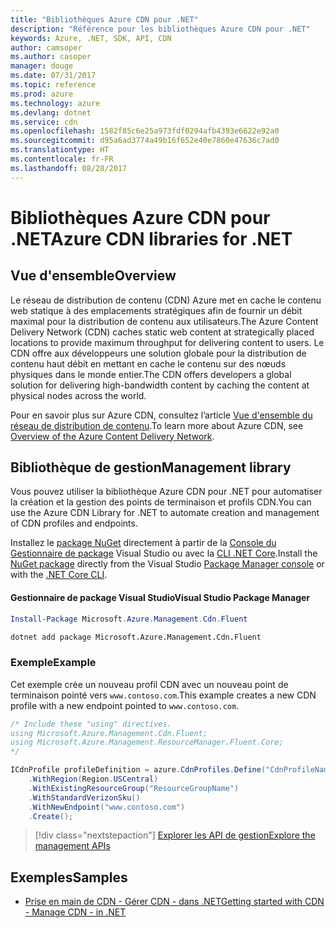 ```yaml
---
title: "Bibliothèques Azure CDN pour .NET"
description: "Référence pour les bibliothèques Azure CDN pour .NET"
keywords: Azure, .NET, SDK, API, CDN
author: camsoper
ms.author: casoper
manager: douge
ms.date: 07/31/2017
ms.topic: reference
ms.prod: azure
ms.technology: azure
ms.devlang: dotnet
ms.service: cdn
ms.openlocfilehash: 1582f85c6e25a973fdf0294afb4393e6622e92a0
ms.sourcegitcommit: d95a6ad3774a49b16f652e40e7860e47636c7ad0
ms.translationtype: HT
ms.contentlocale: fr-FR
ms.lasthandoff: 08/28/2017
---
```

# <a name="azure-cdn-libraries-for-net"></a><span data-ttu-id="ce00b-104">Bibliothèques Azure CDN pour .NET</span><span class="sxs-lookup"><span data-stu-id="ce00b-104">Azure CDN libraries for .NET</span></span>

## <a name="overview"></a><span data-ttu-id="ce00b-105">Vue d'ensemble</span><span class="sxs-lookup"><span data-stu-id="ce00b-105">Overview</span></span>

<span data-ttu-id="ce00b-106">Le réseau de distribution de contenu (CDN) Azure met en cache le contenu web statique à des emplacements stratégiques afin de fournir un débit maximal pour la distribution de contenu aux utilisateurs.</span><span class="sxs-lookup"><span data-stu-id="ce00b-106">The Azure Content Delivery Network (CDN) caches static web content at strategically placed locations to provide maximum throughput for delivering content to users.</span></span> <span data-ttu-id="ce00b-107">Le CDN offre aux développeurs une solution globale pour la distribution de contenu haut débit en mettant en cache le contenu sur des nœuds physiques dans le monde entier.</span><span class="sxs-lookup"><span data-stu-id="ce00b-107">The CDN offers developers a global solution for delivering high-bandwidth content by caching the content at physical nodes across the world.</span></span>

<span data-ttu-id="ce00b-108">Pour en savoir plus sur Azure CDN, consultez l’article [Vue d'ensemble du réseau de distribution de contenu](https://docs.microsoft.com/azure/cdn/cdn-overview).</span><span class="sxs-lookup"><span data-stu-id="ce00b-108">To learn more about Azure CDN, see [Overview of the Azure Content Delivery Network](https://docs.microsoft.com/azure/cdn/cdn-overview).</span></span>


## <a name="management-library"></a><span data-ttu-id="ce00b-109">Bibliothèque de gestion</span><span class="sxs-lookup"><span data-stu-id="ce00b-109">Management library</span></span>

<span data-ttu-id="ce00b-110">Vous pouvez utiliser la bibliothèque Azure CDN pour .NET pour automatiser la création et la gestion des points de terminaison et profils CDN.</span><span class="sxs-lookup"><span data-stu-id="ce00b-110">You can use the Azure CDN Library for .NET to automate creation and management of CDN profiles and endpoints.</span></span> 

<span data-ttu-id="ce00b-111">Installez le [package NuGet](https://www.nuget.org/packages/Microsoft.Azure.Management.Cdn.Fluent) directement à partir de la [Console du Gestionnaire de package][PackageManager] Visual Studio ou avec la [CLI .NET Core][DotNetCLI].</span><span class="sxs-lookup"><span data-stu-id="ce00b-111">Install the [NuGet package](https://www.nuget.org/packages/Microsoft.Azure.Management.Cdn.Fluent) directly from the Visual Studio [Package Manager console][PackageManager] or with the [.NET Core CLI][DotNetCLI].</span></span>

#### <a name="visual-studio-package-manager"></a><span data-ttu-id="ce00b-112">Gestionnaire de package Visual Studio</span><span class="sxs-lookup"><span data-stu-id="ce00b-112">Visual Studio Package Manager</span></span>

```powershell
Install-Package Microsoft.Azure.Management.Cdn.Fluent
```

```bash
dotnet add package Microsoft.Azure.Management.Cdn.Fluent
```

### <a name="example"></a><span data-ttu-id="ce00b-113">Exemple</span><span class="sxs-lookup"><span data-stu-id="ce00b-113">Example</span></span>

<span data-ttu-id="ce00b-114">Cet exemple crée un nouveau profil CDN avec un nouveau point de terminaison pointé vers `www.contoso.com`.</span><span class="sxs-lookup"><span data-stu-id="ce00b-114">This example creates a new CDN profile with a new endpoint pointed to `www.contoso.com`.</span></span>

```csharp
/* Include these "using" directives.
using Microsoft.Azure.Management.Cdn.Fluent;
using Microsoft.Azure.Management.ResourceManager.Fluent.Core;
*/

ICdnProfile profileDefinition = azure.CdnProfiles.Define("CdnProfileName")
    .WithRegion(Region.USCentral)
    .WithExistingResourceGroup("ResourceGroupName")
    .WithStandardVerizonSku()
    .WithNewEndpoint("www.contoso.com")
    .Create();

```

> [!div class="nextstepaction"]
> [<span data-ttu-id="ce00b-115">Explorer les API de gestion</span><span class="sxs-lookup"><span data-stu-id="ce00b-115">Explore the management APIs</span></span>](/dotnet/api/overview/azure/cdn/management)


## <a name="samples"></a><span data-ttu-id="ce00b-116">Exemples</span><span class="sxs-lookup"><span data-stu-id="ce00b-116">Samples</span></span>

* [<span data-ttu-id="ce00b-117">Prise en main de CDN - Gérer CDN - dans .NET</span><span class="sxs-lookup"><span data-stu-id="ce00b-117">Getting started with CDN - Manage CDN - in .NET</span></span>](https://github.com/Azure-Samples/cdn-dotnet-manage-cdn)

[PackageManager]: https://docs.microsoft.com/nuget/tools/package-manager-console
[DotNetCLI]: https://docs.microsoft.com/en-us/dotnet/core/tools/dotnet-add-package
